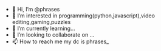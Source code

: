 - 👋 Hi, I’m @phrases
- 👀 I’m interested in programming(python,javascript),video editing,gaming,puzzles
- 🌱 I’m currently learning...
- 💞️ I’m looking to collaborate on ...
- 📫 How to reach me  my dc is phrases_

<!---
Diffusables/Diffusables is a ✨ special ✨ repository because its `README.md` (this file) appears on your GitHub profile.
You can click the Preview link to take a look at your changes.
--->
